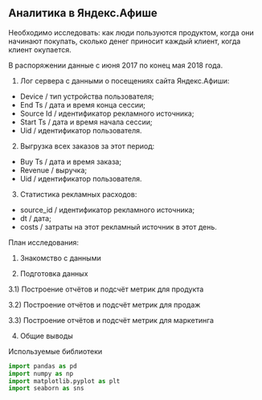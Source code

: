 ## Аналитика в Яндекс.Афише

Необходимо исследовать: как люди пользуются продуктом, когда они начинают покупать, сколько денег приносит каждый клиент, когда клиент окупается.

В распоряжении данные с июня 2017 по конец мая 2018 года.

1) Лог сервера с данными о посещениях сайта Яндекс.Афиши:
- Device / тип устройства пользователя;
- End Ts / дата и время конца сессии;
- Source Id / идентификатор рекламного источника;
- Start Ts / дата и время начала сессии;
- Uid / идентификатор пользователя.

2) Выгрузка всех заказов за этот период:
- Buy Ts /	дата и время заказа; 
- Revenue / выручка;
- Uid / идентификатор пользователя.

3) Статистика рекламных расходов:
- source_id	/ идентификатор рекламного источника;
- dt / дата;
- costs / затраты на этот рекламный источник в этот день.

План исследования:

1) Знакомство с данными

2) Подготовка данныx

3.1) Построение отчётов и подсчёт метрик для продукта

3.2) Построение отчётов и подсчёт метрик для продаж

3.3) Построение отчётов и подсчёт метрик для маркетинга

4) Общие выводы

Используемые библиотеки

```python
import pandas as pd
import numpy as np
import matplotlib.pyplot as plt
import seaborn as sns
```